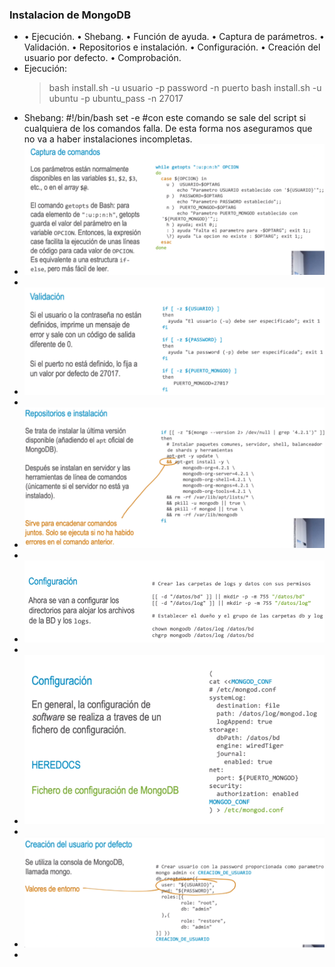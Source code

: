 ### Instalacion de MongoDB
- • Ejecución.
  • Shebang.
  • Función de ayuda.
  • Captura de parámetros.
  • Validación.
  • Repositorios e instalación.
  • Configuración.
  • Creación del usuario por defecto.
  • Comprobación.
- Ejecución:
  > bash install.sh -u usuario -p password -n puerto
  bash install.sh -u ubuntu -p ubuntu_pass -n 27017
- Shebang:
  #!/bin/bash
  set -e #con este comando se sale del script si cualquiera de los comandos falla. De esta forma nos
  aseguramos que no va a haber instalaciones incompletas.
- ![ScreenShot Tool -20240604214353.png](../assets/ScreenShot_Tool_-20240604214353_1717551846853_0.png)
-
- ![ScreenShot Tool -20240604214450.png](../assets/ScreenShot_Tool_-20240604214450_1717551936690_0.png)
-
- ![ScreenShot Tool -20240604214602.png](../assets/ScreenShot_Tool_-20240604214602_1717551993304_0.png)
-
- ![ScreenShot Tool -20240604214700.png](../assets/ScreenShot_Tool_-20240604214700_1717552031815_0.png)
-
- ![ScreenShot Tool -20240604214746.png](../assets/ScreenShot_Tool_-20240604214746_1717552082826_0.png)
-
- ![ScreenShot Tool -20240604214900.png](../assets/ScreenShot_Tool_-20240604214900_1717552151413_0.png)
-